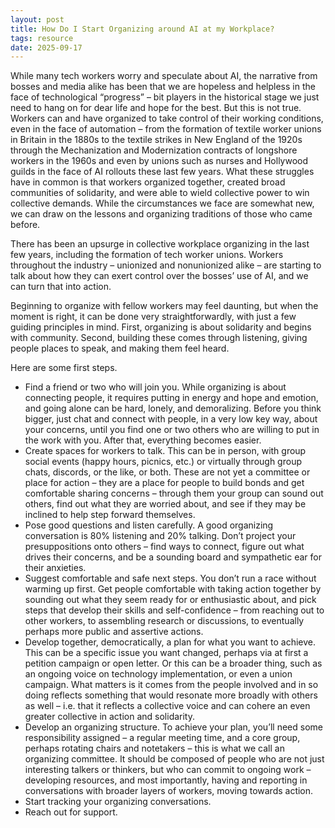 ```yaml
---
layout: post
title: How Do I Start Organizing around AI at my Workplace?
tags: resource
date: 2025-09-17
---
```


While many tech workers worry and speculate about AI, the narrative from bosses and media alike has been that we are hopeless and helpless in the face of technological “progress” – bit players in the historical stage we just need to hang on for dear life and hope for the best. But this is not true. Workers can and have organized to take control of their working conditions, even in the face of automation – from the formation of textile worker unions in Britain in the 1880s to the textile strikes in New England of the 1920s through the Mechanization and Modernization contracts of longshore workers in the 1960s and even by unions such as nurses and Hollywood guilds in the face of AI rollouts these last few years. What these struggles have in common is that workers organized together, created broad communities of solidarity, and were able to wield collective power to win collective demands. While the circumstances we face are somewhat new, we can draw on the lessons and organizing traditions of those who came before.

There has been an upsurge in collective workplace organizing in the last few years, including the formation of tech worker unions. Workers throughout the industry – unionized and nonunionized alike – are starting to talk about how they can exert control over the bosses’ use of AI, and we can turn that into action.

Beginning to organize with fellow workers may feel daunting, but when the moment is right, it can be done very straightforwardly, with just a few guiding principles in mind. First, organizing is about solidarity and begins with community. Second, building these comes through listening, giving people places to speak, and making them feel heard.

Here are some first steps.

* Find a friend or two who will join you. While organizing is about connecting people, it requires putting in energy and hope and emotion, and going alone can be hard, lonely, and demoralizing. Before you think bigger, just chat and connect with people, in a very low key way, about your concerns, until you find one or two others who are willing to put in the work with you. After that, everything becomes easier.
* Create spaces for workers to talk. This can be in person, with group social events (happy hours, picnics, etc.) or virtually through group chats, discords, or the like, or both. These are not yet a committee or place for action – they are a place for people to build bonds and get comfortable sharing concerns – through them your group can sound out others, find out what they are worried about, and see if they may be inclined to help step forward themselves.
* Pose good questions and listen carefully. A good organizing conversation is 80% listening and 20% talking. Don’t project your presuppositions onto others – find ways to connect, figure out what drives their concerns, and be a sounding board and sympathetic ear for their anxieties.
* Suggest comfortable and safe next steps. You don’t run a race without warming up first. Get people comfortable with taking action together by sounding out what they seem ready for or enthusiastic about, and pick steps that develop their skills and self-confidence – from reaching out to other workers, to assembling research or discussions, to eventually perhaps more public and assertive actions.
* Develop together, democratically, a plan for what you want to achieve. This can be a specific issue you want changed, perhaps via at first a petition campaign or open letter. Or this can be a broader thing, such as an ongoing voice on technology implementation, or even a union campaign. What matters is it comes from the people involved and in so doing reflects something that would resonate more broadly with others as well – i.e. that it reflects a collective voice and can cohere an even greater collective in action and solidarity.
* Develop an organizing structure. To achieve your plan, you’ll need some responsibility assigned – a regular meeting time, and a core group, perhaps rotating chairs and notetakers – this is what we call an organizing committee. It should be composed of people who are not just interesting talkers or thinkers, but who can commit to ongoing work – developing resources, and most importantly, having and reporting in conversations with broader layers of workers, moving towards action.
* Start tracking your organizing conversations.
* Reach out for support.
